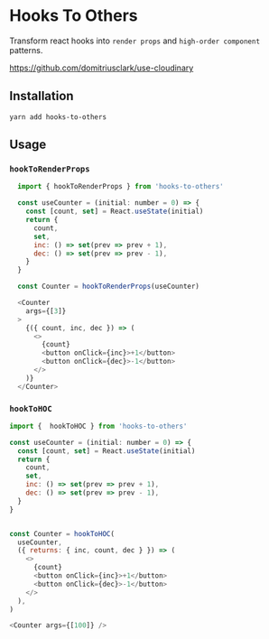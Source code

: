# Hooks To Others
Transform react hooks into `render props` and `high-order component` patterns.

https://github.com/domitriusclark/use-cloudinary

## Installation
`yarn add hooks-to-others`


## Usage

### `hookToRenderProps`
```js
  import { hookToRenderProps } from 'hooks-to-others'

  const useCounter = (initial: number = 0) => {
    const [count, set] = React.useState(initial)
    return {
      count,
      set,
      inc: () => set(prev => prev + 1),
      dec: () => set(prev => prev - 1),
    }
  }

  const Counter = hookToRenderProps(useCounter)

  <Counter
    args={[3]}
  >
    {({ count, inc, dec }) => (
      <>
        {count}
        <button onClick={inc}>+1</button>
        <button onClick={dec}>-1</button>
      </>
    )}
  </Counter>

```

### `hookToHOC`
```js
import {  hookToHOC } from 'hooks-to-others'

const useCounter = (initial: number = 0) => {
  const [count, set] = React.useState(initial)
  return {
    count,
    set,
    inc: () => set(prev => prev + 1),
    dec: () => set(prev => prev - 1),
  }
}


const Counter = hookToHOC(
  useCounter,
  ({ returns: { inc, count, dec } }) => (
    <>
      {count}
      <button onClick={inc}>+1</button>
      <button onClick={dec}>-1</button>
    </>
  ),
)

<Counter args={[100]} />

```
